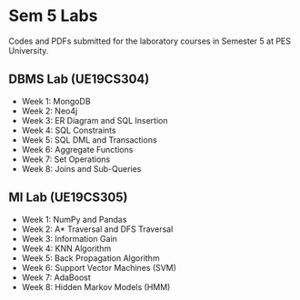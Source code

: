 # Sem 5 Labs

Codes and PDFs submitted for the laboratory courses in Semester 5 at PES University.

## DBMS Lab (UE19CS304)
- Week 1: MongoDB
- Week 2: Neo4j
- Week 3: ER Diagram and SQL Insertion
- Week 4: SQL Constraints
- Week 5: SQL DML and Transactions
- Week 6: Aggregate Functions
- Week 7: Set Operations
- Week 8: Joins and Sub-Queries

## MI Lab (UE19CS305)
- Week 1: NumPy and Pandas
- Week 2: A* Traversal and DFS Traversal
- Week 3: Information Gain
- Week 4: KNN Algorithm
- Week 5: Back Propagation Algorithm
- Week 6: Support Vector Machines (SVM)
- Week 7: AdaBoost
- Week 8: Hidden Markov Models (HMM)
